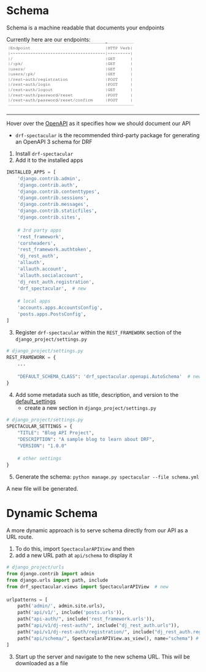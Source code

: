 # Schema
Schema is a machine readable that documents your endpoints

Currently here are our endpoints:
![complete-endpoints](../../assets/complete-endpoints.jpeg)

---
Hover over the [OpenAPI](https://www.openapis.org) as it specifies how we should document our API

- `drf-spectacular` is the recommended third-party package for generating an OpenAPI 3 schema for DRF

1. Install `drf-spectacular`
2. Add it to the installed apps
```python
INSTALLED_APPS = [
    'django.contrib.admin',
    'django.contrib.auth',
    'django.contrib.contenttypes',
    'django.contrib.sessions',
    'django.contrib.messages',
    'django.contrib.staticfiles',
    'django.contrib.sites',  

    # 3rd party apps
    'rest_framework',
    'corsheaders', 
    'rest_framework.authtoken',
    'dj_rest_auth',
    'allauth',  
    'allauth.account',  
    'allauth.socialaccount',  
    'dj_rest_auth.registration',
    'drf_spectacular',  # new

    # local apps
    'accounts.apps.AccountsConfig',
    'posts.apps.PostsConfig',
]
```
3. Register `drf-spectacular` within the `REST_FRAMEWORK` section of the `django_project/settings.py`
```python
# django_project/settings.py
REST_FRAMEWORK = {
    ...

    "DEFAULT_SCHEMA_CLASS": 'drf_spectacular.openapi.AutoSchema'  # new
}
```
4. Add some metadata such as title, description, and version to the [default_settings](https://drf-spectacular.readthedocs.io/en/latest/settings.html) 
    - create a new section in `django_project/settings.py`
```python
# django_project/settings.py
SPECTACULAR_SETTINGS = {
    "TITLE": "Blog API Project",
    "DESCRIPTION": "A sample blog to learn about DRF",
    "VERSION": "1.0.0"

    # other settings
}
```
5. Generate the schema: 
`python manage.py spectacular --file schema.yml`

A new file will be generated.

# Dynamic Schema
A more dynamic approach is to serve schema directly from our API as a URL route.
1. To do this, import `SpectacularAPIView` and then 
2. add a new URL path at `api/schema` to display it

```python
# django_project/urls
from django.contrib import admin
from django.urls import path, include
from drf_spectacular.views import SpectacularAPIView  # new

urlpatterns = [
    path('admin/', admin.site.urls),
    path('api/v1/', include('posts.urls')),
    path("api-auth/", include('rest_framework.urls')),
    path("api/v1/dj-rest-auth/", include("dj_rest_auth.urls")), 
    path("api/v1/dj-rest-auth/registration/", include("dj_rest_auth.registration.urls")),  
    path("api/schema/", SpectacularAPIView.as_view(), name="schema") # new
]
```
3. Start up the server and navigate to the new schema URL. This will be downloaded as a file 
